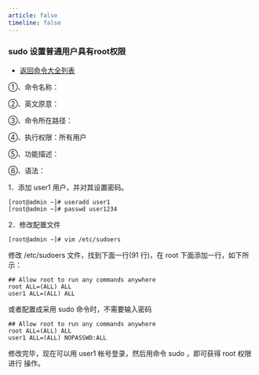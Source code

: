 ```yaml
---
article: false
timeline: false
---
```

### sudo 设置普通用户具有root权限

- [返回命令大全列表](./command.md#系统管理)

①、命令名称：

②、英文原意：

③、命令所在路径：

④、执行权限：所有用户

⑤、功能描述：

⑥、语法：

1．添加 user1 用户，并对其设置密码。

```shell
[root@admin ~]# useradd user1
[root@admin ~]# passwd user1234
```

2．修改配置文件

```shell
[root@admin ~]# vim /etc/sudoers
```
修改 /etc/sudoers 文件，找到下面一行(91 行)，在 root 下面添加一行，如下所示：

```shell
## Allow root to run any commands anywhere
root ALL=(ALL) ALL
user1 ALL=(ALL) ALL
```

或者配置成采用 sudo 命令时，不需要输入密码

```shell
## Allow root to run any commands anywhere
root ALL=(ALL) ALL
user1 ALL=(ALL) NOPASSWD:ALL
```

修改完毕，现在可以用 user1 帐号登录，然后用命令 sudo ，即可获得 root 权限进行
操作。
